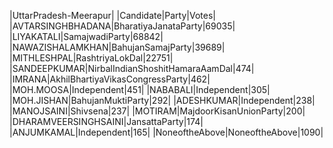  
|UttarPradesh-Meerapur|
|Candidate|Party|Votes|
|AVTARSINGHBHADANA|BharatiyaJanataParty|69035|
|LIYAKATALI|SamajwadiParty|68842|
|NAWAZISHALAMKHAN|BahujanSamajParty|39689|
|MITHLESHPAL|RashtriyaLokDal|22751|
|SANDEEPKUMAR|NirbalIndianShoshitHamaraAamDal|474|
|IMRANA|AkhilBhartiyaVikasCongressParty|462|
|MOH.MOOSA|Independent|451|
|NABABALI|Independent|305|
|MOH.JISHAN|BahujanMuktiParty|292|
|ADESHKUMAR|Independent|238|
|MANOJSAINI|Shivsena|237|
|MOTIRAM|MajdoorKisanUnionParty|200|
|DHARAMVEERSINGHSAINI|JansattaParty|174|
|ANJUMKAMAL|Independent|165|
|NoneoftheAbove|NoneoftheAbove|1090|
